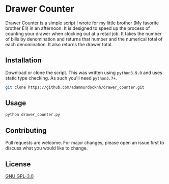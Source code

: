 # Drawer Counter

Drawer Counter is a simple script I wrote for my little brother (My favorite brother Eli) in an afternoon. It is designed to speed up the process of counting your drawer when clocking out at a retail job. It takes the number of bills by denomination and returns that number and the numerical total of each denomination. It also returns the drawer total.

## Installation

Download or clone the script. This was written using `python3.9.0` and uses static type checking. As such you'll need `python3.7+`.


```zsh
git clone https://github.com/adammurdocknh/drawer_counter.git
```



## Usage

```python
python drawer_counter.py
```

## Contributing
Pull requests are welcome. For major changes, please open an issue first to discuss what you would like to change.

## License
[GNU GPL-3.0](https://www.gnu.org/licenses/gpl-3.0.html)